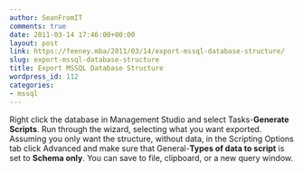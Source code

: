 ```yaml
---
author: SeanFromIT
comments: true
date: 2011-03-14 17:46:00+00:00
layout: post
link: https://feeney.mba/2011/03/14/export-mssql-database-structure/
slug: export-mssql-database-structure
title: Export MSSQL Database Structure
wordpress_id: 112
categories:
- mssql
---
```


Right click the database in Management Studio and select Tasks-**Generate Scripts**. Run through the wizard, selecting what you want exported. Assuming you only want the structure, without data, in the Scripting Options tab click Advanced and make sure that General-**Types of data to script** is set to **Schema only**. You can save to file, clipboard, or a new query window.
